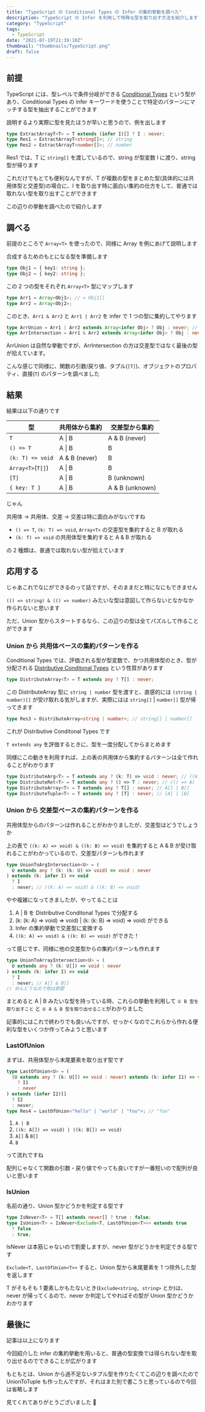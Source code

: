 ```yaml
---
title: "TypeScript の Conditional Types の Infer の集約挙動を調べた"
description: "TypeScript の Infer を利用して特殊な型を取り出す方法を紹介します"
category: "TypeScript"
tags:
  - TypeScript
date: "2021-07-19T21:39:10Z"
thumbnail: "thumbnails/TypeScript.png"
draft: false
---
```


## 前提

TypeScript には、型レベルで条件分岐ができる [Conditional Types](https://www.typescriptlang.org/docs/handbook/2/conditional-types.html) という型があり、Conditional Types の infer キーワードを使うことで特定のパターンにマッチする型を抽出することができます

説明するより実際に型を見たほうが早いと思うので、例を出します

```ts
type ExtractArrayT<T> = T extends (infer I)[] ? I : never;
type Res1 = ExtractArrayT<string[]>; // string
type Res2 = ExtractArrayT<number[]>; // number
```

Res1 では、T に `string[]` を渡しているので、string が型変数 I に渡り、string 型が帰ります

これだけでもとても便利なんですが、T が複数の型をまとめた型(具体的には共用体型と交差型)の場合に、I を取り出す時に面白い集約の仕方をして、普通では取れない型を取り出すことができます

この辺りの挙動を調べたので紹介します

## 調べる

前提のところで `Array<T>` を使ったので、同様に Array を例にあげて説明します

合成するためのもとになる型を準備します

```ts
type Obj1 = { key1: string };
type Obj2 = { key2: string };
```

この 2 つの型をそれぞれ `Array<T>` 型にマップします

```ts
type Arr1 = Array<Obj1>; // = Obj1[]
type Arr2 = Array<Obj2>;
```

このとき、`Arr1 & Arr2` と `Arr1 | Arr2` を infer で 1 つの型に集約してやります

```ts
type ArrUnion = Arr1 | Arr2 extends Array<infer Obj> ? Obj : never; // Obj1 | Obj2
type ArrIntersection = Arr1 & Arr2 extends Array<infer Obj> ? Obj : never; // { key2: string }
```

ArrUnion は自然な挙動ですが、ArrIntersection の方は交差型ではなく最後の型が拾えています。

こんな感じで同様に、関数の引数/戻り値、タプル(`[T]`)、オブジェクトのプロパティ、直接(`T`) のパターンを調べました

## 結果

結果は以下の通りです

| 型                | 共用体から集約 | 交差型から集約  |
| ----------------- | -------------- | --------------- |
| `T`               | A \| B         | A & B (never)   |
| `() => T`         | A \| B         | B               |
| `(k: T) => void`  | A & B (never)  | B               |
| `Array<T>`(`T[]`) | A \| B         | B               |
| `[T]`             | A \| B         | B (unknown)     |
| `{ key: T }`      | A \| B         | A & B (unknown) |

じゃん

共用体 → 共用体、交差 → 交差は特に面白みがないですね

- `() => T`, `(k: T) => void`, `Array<T>` の交差型を集約すると B が取れる
- `(k: T) => void` の共用体型を集約すると A & B が取れる

の 2 種類は、普通では取れない型が拾えています

## 応用する

じゃあこれでなにができるのって話ですが、そのままだと特になにもできません

`(() => string) & (() => number)` みたいな型は意図して作らないとなかなか作られないと思います

ただ、Union 型からスタートするなら、この辺りの型は全てパズルして作ることができます

### Union から 共用体ベースの集約パターンを作る

Conditional Types では、評価される型が型変数で、かつ共用体型のとき、型が分配される [Distributive Conditonal Types](https://www.typescriptlang.org/docs/handbook/2/conditional-types.html#distributive-conditional-types) という性質があります

```ts
type DistributeArray<T> = T extends any ? T[] : never;
```

この DistributeArray 型に `string | number` 型を渡すと、直感的には `(string | number)[]` が受け取れる気がしますが、実際にはは `string[]` | `number[]` 型が帰ってきます

```ts
type Res3 = DistributeArray<string | number>; // string[] | number[]
```

これが Distributive Conditonal Types です

`T extends any` を評価するときに、型を一度分配してからまとめます

同様にこの動きを利用すれば、上の表の共用体から集約するパターンは全て作れることがわかります

```ts
type DistributeArg<T> = T extends any ? (k: T) => void : never; // ((k: A) => void) | ((k: B) => void)
type DistributeRet<T> = T extends any ? () => T : never; // (() => A) | (() => B)
type DistributeArray<T> = T extends any ? T[] : never; // A[] | B[]
type DistributeTuple<T> = T extends any ? [T] : never; // [A] | [B]
```

### Union から 交差型ベースの集約パターンを作る

共用体型からのパターンは作れることがわかりましたが、交差型はどうでしょうか

上の表で `((k: A) => void) & ((k: B) => void)` を集約すると A & B が受け取れることがわかっているので、交差型パターンも作れます

```ts
type UnionToArgIntersection<U> = (
  U extends any ? (k: (k: U) => void) => void : never
) extends (k: infer I) => void
  ? I
  : never; // ((k: A) => void) & ((k: B) => void)
```

やや複雑になってきましたが、やってることは

1. A | B を Distributive Conditonal Types で分配する
2. (k: (k: A) => void) => void) | (k: (k: B) => void) => void) ができる
3. Infer の集約挙動で交差型に変換する
4. `((k: A) => void) & ((k: B) => void)` ができた！

って感じです、同様に他の交差型からの集約パターンも作れます

```ts
type UnionToArrayIntersection<U> = (
  U extends any ? (k: U[]) => void : never
) extends (k: infer I) => void
  ? I
  : never; // A[] & B[]
// めんどうなので他は割愛
```

まとめると A | B みたいな型を持っている時、これらの挙動を利用して `① B 型を取り出すこと` と `② A & B 型を取り出せること`がわかりました

記事的にはこれで終わりでも良いんですが、せっかくなのでこれらから作れる便利な型をいくつか作ってみようと思います

### LastOfUnion

まずは、共用体型から末尾要素を取り出す型です

```ts
type LastOfUnion<U> = (
  (U extends any ? (k: U[]) => void : never) extends (k: infer I1) => void
    ? I1
    : never
) extends (infer I2)[]
  ? I2
  : never;
type Res4 = LastOfUnion<"hello" | "world" | "foo">; // "foo"
```

1. `A | B`
2. `((k: A[]) => void) | ((k: B[]) => void)`
3. `A[]` & `B[]`
4. `B`

って流れですね

配列じゃなくて関数の引数・戻り値でやっても良いですが一番短いので配列が良いと思います

### IsUnion

名前の通り、Union 型かどうかを判定する型です

```ts
type IsNever<T> = T[] extends never[] ? true : false;
type IsUnion<T> = IsNever<Exclude<T, LastOfUnion<T>>> extends true
  ? false
  : true;
```

IsNever は本筋じゃないので割愛しますが、never 型がどうかを判定できる型です

`Exclude<T, LastOfUnion<T>>` すると、Union 型から末尾要素を 1 つ除外した型を返します

T がそもそも 1 要素しかもたないとき(`Exclude<string, string>` とか)は、never が帰ってくるので、never か判定してやればその型が Union 型かどうかわかります

## 最後に

記事は以上になります

今回紹介した infer の集約挙動を用いると、普通の型変換では得られない型を取り出せるのでできることが広がります

もともとは、Union から過不足ないタプル型を作りたくてこの辺りを調べたので UnionToTuple も作ったんですが、それはまた別で書こうと思っているので今回は省略します

見てくれてありがとうございました :tada:
